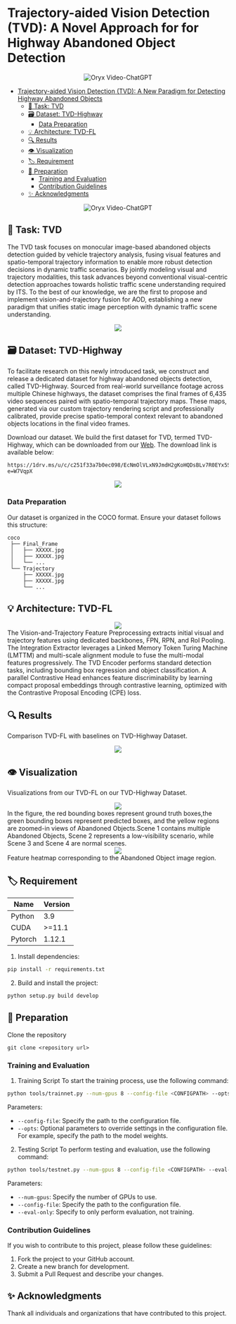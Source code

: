 # Trajectory-aided Vision Detection (TVD): A Novel Approach for for Highway Abandoned Object Detection
 
 <p align="center">
     <img src="https://i.imgur.com/waxVImv.png" alt="Oryx Video-ChatGPT">
 </p>
 
- [Trajectory-aided Vision Detection (TVD): A New Paradigm for Detecting Highway Abandoned Objects](#vision-and-trajectory-detection-TVD-a-new-paradigm-for-detecting-highway-abandoned-objects)
  - [💬 Task: TVD](#-task-TVD)
  - [🗃️ Dataset: TVD-Highway](#️-dataset-TVD-highway)
    - [Data Preparation](#data-preparation)
  - [💡 Architecture: TVD-FL](#-architecture-TVD-fl)
  - [🔍 Results](#-results)
  - [👁️ Visualization](#️-visualization)
  - [🏷️ Requirement](#️-requirement)
  - [📄 Preparation](#-preparation)
    - [Training and Evaluation](#training-and-evaluation)
    - [Contribution Guidelines](#contribution-guidelines)
  - [✨ Acknowledgments](#-acknowledgments)
 
 <p align="center">
     <img src="https://i.imgur.com/waxVImv.png" alt="Oryx Video-ChatGPT">
 </p>
 
 ## 💬 Task: TVD
 
 The TVD task focuses on monocular image-based abandoned objects detection guided by vehicle trajectory analysis, fusing visual features and spatio-temporal trajectory information to enable more robust detection decisions in dynamic traffic scenarios. By jointly modeling visual and trajectory modalities, this task advances beyond conventional visual-centric detection approaches towards holistic traffic scene understanding required by ITS. To the best of our knowledge, we are the first to propose and implement vision-and-trajectory fusion for AOD, establishing a new paradigm that unifies static image perception with dynamic traffic scene understanding.
 
 <div align="center">
   <img src="images/TVD.png"/>
 </div>
 
 ## 🗃️ Dataset: TVD-Highway
 To facilitate research on this newly introduced task, we construct and release a dedicated dataset for highway abandoned objects detection, called TVD-Highway. Sourced from real-world surveillance footage across multiple Chinese highways, the dataset comprises the final frames of 6,435 video sequences paired with spatio-temporal trajectory maps. These maps, generated via our custom trajectory rendering script and professionally calibrated, provide precise spatio-temporal context relevant to abandoned objects locations in the final video frames. 
 
 Download our dataset. We build the first dataset for TVD, termed TVD-Highway, which can be downloaded from our [Web](https://1drv.ms/u/c/c251f33a7b0ec098/EcNmOlVLxN9JmdH2gKoHQDsBLv7R0EYx5SI37JFr18bFyg?e=W7VqpX). The download link is available below:
 ```
 https://1drv.ms/u/c/c251f33a7b0ec098/EcNmOlVLxN9JmdH2gKoHQDsBLv7R0EYx5SI37JFr18bFyg?e=W7VqpX
 ```
 
 <div align="center">
   <img src="images/TVD-Highway.png"/>
 </div>
 
 
### Data Preparation
Our dataset is organized in the COCO format. Ensure your dataset follows this structure:
```
coco
 ├── Final_Frame
 │   ├── XXXXX.jpg
 │   ├── XXXXX.jpg
 │   └── ...
 └── Trajectory
     ├── XXXXX.jpg
     ├── XXXXX.jpg
     └── ...
```

 ## 💡 Architecture: TVD-FL
 
 <div align="center">
   <img src="images/TVD-FL.png"/>
 </div>
 The Vision-and-Trajectory Feature Preprocessing extracts initial visual and trajectory features using dedicated backbones, FPN, RPN, and RoI Pooling. The Integration Extractor leverages a Linked Memory Token Turing Machine (LMTTM) and multi-scale alignment module to fuse the multi-modal features progressively. The TVD Encoder performs standard detection tasks, including bounding box regression and object classification. A parallel Contrastive Head enhances feature discriminability by learning compact proposal embeddings through contrastive learning, optimized  with the Contrastive Proposal Encoding (CPE) loss.
 
 ## 🔍 Results
 
 Comparison TVD-FL with baselines on TVD-Highway Dataset.
 <div align="center">
   <img src="images/Experiments.jpg"/>
 </div>
 
 ## 👁️ Visualization
 
 Visualizations from our TVD-FL on our TVD-Highway Dataset.
 
 <div align="center">
   <img src="images/TVD-ksh1.png"/>
 </div>
 In the figure, the red bounding boxes represent ground truth boxes,the green bounding boxes represent predicted boxes, and the yellow regions are zoomed-in views of Abandoned Objects.Scene 1 contains multiple Abandoned Objects, Scene 2 represents a low-visibility scenario, while Scene 3 and Scene 4 are normal scenes.
 
 <div align="center">
   <img src="images/TVD-ksh2.png"/>
 </div>
  Feature heatmap corresponding to the Abandoned
 Object image region.
 
 
 ## 🏷️ Requirement
 
 | Name  |Version   |
 | ------------ | ------------ |
 |  Python | 3.9  |
 |  CUDA | >=11.1  |
 |  Pytorch | 1.12.1  |
 
1. Install dependencies:
```bash
pip install -r requirements.txt
```
2. Build and install the project:
```bash
python setup.py build develop
```
 
 ## 📄 Preparation
 
 Clone the repository
 ```shell
 git clone <repository url>
 ```

### Training and Evaluation
1. Training Script
To start the training process, use the following command:
```bash
python tools/trainnet.py --num-gpus 8 --config-file <CONFIGPATH> --opts MODEL.WEIGHTS <WEIGHTSPATH>
```
Parameters:
- `--config-file`: Specify the path to the configuration file.
- `--opts`: Optional parameters to override settings in the configuration file. For example, specify the path to the model weights.
2. Testing Script
To perform testing and evaluation, use the following command:
```bash
python tools/testnet.py --num-gpus 8 --config-file <CONFIGPATH> --eval-only
```
Parameters:
- `--num-gpus`: Specify the number of GPUs to use.
- `--config-file`: Specify the path to the configuration file.
- `--eval-only`: Specify to only perform evaluation, not training.

### Contribution Guidelines
If you wish to contribute to this project, please follow these guidelines:
1. Fork the project to your GitHub account.
2. Create a new branch for development.
3. Submit a Pull Request and describe your changes.
   
## ✨ Acknowledgments
Thank all individuals and organizations that have contributed to this project.

